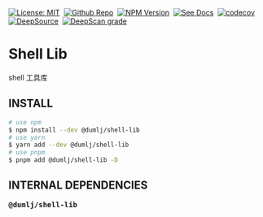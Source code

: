 <!-- This file is dynamically generated. please edit in __readme__ -->

[![License: MIT](https://img.shields.io/badge/License-MIT-4c1.svg)](https://opensource.org/licenses/MIT)&nbsp;
[![Github Repo](https://img.shields.io/badge/GITHUB-REPO-0?logo=github)](https://github.com/dumlj/dumlj-build/tree/main/@lib/shell-lib)&nbsp;
[![NPM Version](https://badge.fury.io/js/@dumlj%2Fshell-lib.svg)](https://www.npmjs.com/package/@dumlj/shell-lib)&nbsp;
[![See Docs](https://img.shields.io/badge/see-docs-blue?logo=dumi&logoColor=green)](https://dumlj.github.io/dumlj-build/docs)&nbsp;
[![codecov](https://codecov.io/gh/dumlj/dumlj-build/graph/badge.svg?token=ELV5W1H0C0)](https://codecov.io/gh/dumlj/dumlj-build)&nbsp;
[![DeepSource](https://app.deepsource.com/gh/dumlj/dumlj-build.svg/?label=active+issues&show_trend=true&token=YtSFFZ702Q016pjWlBWT30Iy)](https://app.deepsource.com/gh/dumlj/dumlj-build/)&nbsp;
[![DeepScan grade](https://deepscan.io/api/teams/22803/projects/26089/branches/825491/badge/grade.svg)](https://deepscan.io/dashboard#view=project&tid=22803&pid=26089&bid=825491)&nbsp;

# Shell Lib

shell 工具库

## INSTALL

```bash
# use npm
$ npm install --dev @dumlj/shell-lib
# use yarn
$ yarn add --dev @dumlj/shell-lib
# use pnpm
$ pnpm add @dumlj/shell-lib -D
```

## INTERNAL DEPENDENCIES

<pre>
<b>@dumlj/shell-lib</b>

</pre>
